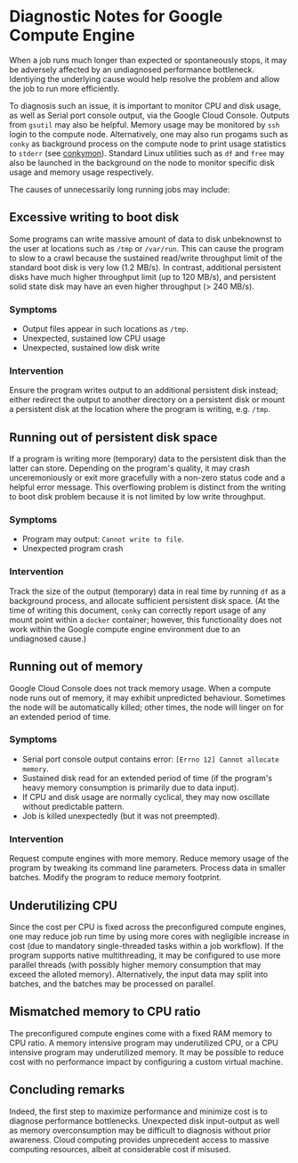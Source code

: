 # Diagnostic Notes for Google Compute Engine

When a job runs much longer than expected or spontaneously stops, it may be adversely affected by an undiagnosed performance bottleneck. Identiying the underlying cause would help resolve the problem and allow the job to run more efficiently.

To diagnosis such an issue, it is important to monitor CPU and disk usage, as well as Serial port console output, via the Google Cloud Console. Outputs from `gsutil` may also be helpful. Memory usage may be monitored by `ssh` login to the compute node. Alternatively, one may also run progams such as `conky` as background process on the compute node to print usage statistics to `stderr` (see [conkymon](https://github.com/djhshih/conkymon)). Standard Linux utilities such as `df` and `free` may also be launched in the background on the node to monitor specific disk usage and memory usage respectively.

The causes of unnecessarily long running jobs may include:


## Excessive writing to boot disk

Some programs can write massive amount of data to disk unbeknownst to the user at locations such as `/tmp` or `/var/run`. This can cause the program to slow to a crawl because the sustained read/write throughput limit of the standard boot disk is very low (1.2 MB/s). In contrast, additional persistent disks have much higher throughput limit (up to 120 MB/s), and persistent solid state disk may have an even higher throughput (> 240 MB/s).

### Symptoms

- Output files appear in such locations as `/tmp`.
- Unexpected, sustained low CPU usage
- Unexpected, sustained low disk write

### Intervention

Ensure the program writes output to an additional persistent disk instead; either redirect the output to another directory on a persistent disk or mount a persistent disk at the location where the program is writing, e.g. `/tmp`.


## Running out of persistent disk space

If a program is writing more (temporary) data to the persistent disk than the latter can store. Depending on the program's quality, it may crash unceremoniously or exit more gracefully with a non-zero status code and a helpful error message. This overflowing problem is distinct from the writing to boot disk problem because it is not limited by low write throughput.

### Symptoms

- Program may output: `Cannot write to file`.
- Unexpected program crash

### Intervention

Track the size of the output (temporary) data in real time by running `df` as a background process, and allocate sufficient persistent disk space. (At the time of writing this document, `conky` can correctly report usage of any mount point within a `docker` container; however, this functionality does not work within the Google compute engine environment due to an undiagnosed cause.)


## Running out of memory

Google Cloud Console does not track memory usage. When a compute node runs out of memory, it may exhibit unpredicted behaviour. Sometimes the node will be automatically killed; other times, the node will linger on for an extended period of time.

### Symptoms

- Serial port console output contains error: `[Errno 12] Cannot allocate memory`.
- Sustained disk read for an extended period of time (if the program's heavy memory consumption is primarily due to data input).
- If CPU and disk usage are normally cyclical, they may now oscillate without predictable pattern.
- Job is killed unexpectedly (but it was not preempted).

### Intervention

Request compute engines with more memory. Reduce memory usage of the program by tweaking its command line parameters. Process data in smaller batches. Modify the program to reduce memory footprint.


## Underutilizing CPU

Since the cost per CPU is fixed across the preconfigured compute engines, one may reduce job run time by using more cores with negligible increase in cost (due to mandatory single-threaded tasks within a job workflow). If the program supports native multithreading, it may be configured to use more parallel threads (with possibly higher memory consumption that may exceed the alloted memory). Alternatively, the input data may split into batches, and the batches may be processed on parallel.


## Mismatched memory to CPU ratio

The preconfigured compute engines come with a fixed RAM memory to CPU ratio. A memory intensive program may underutilized CPU, or a CPU intensive program may underutilized memory. It may be possible to reduce cost with no performance impact by configuring a custom virtual machine.


## Concluding remarks

Indeed, the first step to maximize performance and minimize cost is to diagnose performance bottlenecks. Unexpected disk input-output as well as memory overconsumption may be difficult to diagnosis without prior awareness. Cloud computing provides unprecedent access to massive computing resources, albeit at considerable cost if misused.
